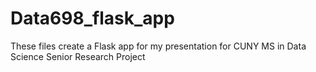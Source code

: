 # Data698_flask_app

These files create a Flask app for my presentation for CUNY MS in Data Science Senior Research Project
